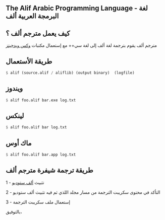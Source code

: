 The Alif Arabic Programming Language - لغة البرمجة العربية ألف
-----------------------------------------------------------

كيف يعمل مترجم ألف ؟
-------

مترجم ألف يقوم بترجمة لغة ألف إلى لغة سي++ مع إستعمال مكتبات [وكس ويدجيتز](https://github.com/wxWidgets)

طريقة الأستعمال
-------

```scheme
$ alif (source.alif / aliflib) (output binary)  (logfile)
```

ويندوز
---------

```scheme
$ alif foo.alif bar.exe log.txt
```

لينكس
---------

```scheme
$ alif foo.alif bar log.txt
```

ماك أوس
---------

```scheme
$ alif foo.alif bar.app log.txt
```

طريقة ترجمة شيفرة مترجم ألف
---------

1 - تثبيث [ألف ستوديو](www.aliflang.org/download)

2 - التأكد في محتوى سكريبت الترجمة من مسار مجلد اللذي ثم فيه تثبيث ألف ستوديو

3 - إستعمال ملف سكريبت الترجمة

بالتوفيق،
